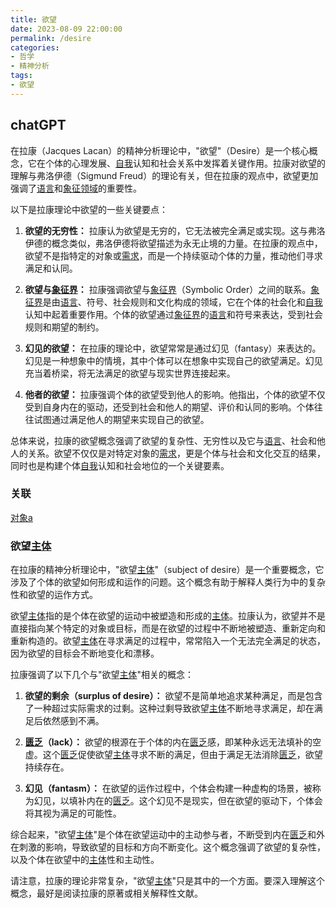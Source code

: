 ```yaml
---
title: 欲望
date: 2023-08-09 22:00:00
permalink: /desire
categories:
- 哲学
- 精神分析
tags:
- 欲望
---
```


## chatGPT

在拉康（Jacques Lacan）的精神分析理论中，"欲望"（Desire）是一个核心概念，它在个体的心理发展、[自我](/ego)认知和社会关系中发挥着关键作用。拉康对欲望的理解与弗洛伊德（Sigmund Freud）的理论有关，但在拉康的观点中，欲望更加强调了[语言](/language)和[象征领域](/symbolic)的重要性。

以下是拉康理论中欲望的一些关键要点：

1. **欲望的无穷性：** 拉康认为欲望是无穷的，它无法被完全满足或实现。这与弗洛伊德的概念类似，弗洛伊德将欲望描述为永无止境的力量。在拉康的观点中，欲望不是指特定的对象或[需求](/demand)，而是一个持续驱动个体的力量，推动他们寻求满足和认同。

2. **欲望与[象征界](/symbolic)：** 拉康强调欲望与[象征界](/symbolic)（Symbolic Order）之间的联系。[象征界](/symbolic)是由[语言](/language)、符号、社会规则和文化构成的领域，它在个体的社会化和[自我](/ego)认知中起着重要作用。个体的欲望通过[象征界](/symbolic)的[语言](/language)和符号来表达，受到社会规则和期望的制约。

3. **幻见的欲望：** 在拉康的理论中，欲望常常是通过幻见（fantasy）来表达的。幻见是一种想象中的情境，其中个体可以在想象中实现自己的欲望满足。幻见充当着桥梁，将无法满足的欲望与现实世界连接起来。

4. **他者的欲望：** 拉康强调个体的欲望受到他人的影响。他指出，个体的欲望不仅受到自身内在的驱动，还受到社会和他人的期望、评价和认同的影响。个体往往试图通过满足他人的期望来实现自己的欲望。

总体来说，拉康的欲望概念强调了欲望的复杂性、无穷性以及它与[语言](/language)、社会和他人的关系。欲望不仅仅是对特定对象的[需求](/demand)，更是个体与社会和文化交互的结果，同时也是构建个体[自我](/ego)认知和社会地位的一个关键要素。

### 关联

[对象a](/objet-petit-a)


### 欲望[主体](/subject) 

在拉康的精神分析理论中，"欲望[主体](/subject)"（subject of desire）是一个重要概念，它涉及了个体的欲望如何形成和运作的问题。这个概念有助于解释人类行为中的复杂性和欲望的运作方式。

欲望[主体](/subject)指的是个体在欲望的运动中被塑造和形成的[主体](/subject)。拉康认为，欲望并不是直接指向某个特定的对象或目标，而是在欲望的过程中不断地被塑造、重新定向和重新构造的。欲望[主体](/subject)在寻求满足的过程中，常常陷入一个无法完全满足的状态，因为欲望的目标会不断地变化和漂移。

拉康强调了以下几个与"欲望[主体](/subject)"相关的概念：

1. **欲望的剩余（surplus of desire）：** 欲望不是简单地追求某种满足，而是包含了一种超过实际需求的过剩。这种过剩导致欲望[主体](/subject)不断地寻求满足，却在满足后依然感到不满。

2. **[匮乏](/lack)（lack）：** 欲望的根源在于个体的内在[匮乏](/lack)感，即某种永远无法填补的空虚。这个[匮乏](/lack)促使欲望[主体](/subject)寻求不断的满足，但由于满足无法消除[匮乏](/lack)，欲望持续存在。

3. **幻见（fantasm）：** 在欲望的运作过程中，个体会构建一种虚构的场景，被称为幻见，以填补内在的[匮乏](/lack)。这个幻见不是现实，但在欲望的驱动下，个体会将其视为满足的可能性。

综合起来，"欲望[主体](/subject)"是个体在欲望运动中的主动参与者，不断受到内在[匮乏](/lack)和外在刺激的影响，导致欲望的目标和方向不断变化。这个概念强调了欲望的复杂性，以及个体在欲望中的[主体](/subject)性和主动性。

请注意，拉康的理论非常复杂，"欲望[主体](/subject)"只是其中的一个方面。要深入理解这个概念，最好是阅读拉康的原著或相关解释性文献。